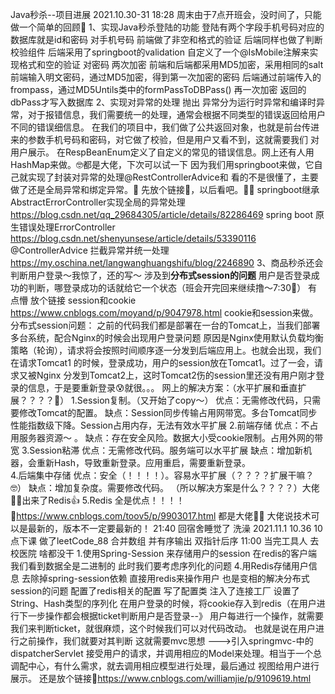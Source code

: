 Java秒杀--项目进展
    2021.10.30-31 18:28 周末由于7点开班会，没时间了，只能做一个简单的回顾😤
    1、实现Java秒杀登陆的功能
        登陆有两个字段手机号码对应的数据库就是id和密码
        对手机号码  前端做了非空和格式的验证
                  后端同样也做了判断 校验组件
                  后端采用了springboot的validation 自定义了一个@IsMobile注解来实现格式和空的验证
        对密码
            两次加密
            前端和后端都采用MD5加密，采用相同的salt
                前端输入明文密码，通过MD5加密，得到第一次加密的密码
                后端通过前端传入的frompass，通过MD5Untils类中的formPassToDBPass() 再一次加密
                返回的dbPass才写入数据库
    2、实现对异常的处理 抛出
        异常分为运行时异常和编译时异常，对于报错信息，我们需要统一的处理，通常会根据不同类型的错误返回给用户不同的错误细信息。
        在我们的项目中，我们做了公共返回对象，也就是前台传进来的参数手机号码和密码，对它做了校验，但是用户又看不到，这就需要我们
        对用户展示。
        在RespBeanEnum定义了自定义的常见的错误信息。网上还有人用HashMap来做。🤓都是大佬，下次可以试一下
        因为我们用springboot来做，它自己就实现了封装对异常的处理@RestControllerAdvice和
        看的不是很懂了，主要做了还是全局异常和绑定异常。🤯
        先放个链接🔗，以后看吧。😶‍🌫️
        springboot继承AbstractErrorController实现全局的异常处理
        https://blog.csdn.net/qq_29684305/article/details/82286469
        spring boot 原生错误处理ErrorController
        https://blog.csdn.net/shenyunsese/article/details/53390116
        @ControllerAdvice 拦截异常并统一处理
        https://my.oschina.net/langwanghuangshifu/blog/2246890
    3、商品秒杀还会判断用户登录～我惊了，还的写～ 涉及到**分布式session的问题**
        用户是否登录成功的判断，哪登录成功的话就给它一个状态（班会开完回来继续撸～7:30🥶）
        有点懵 放个链接 session和cookie https://www.cnblogs.com/moyand/p/9047978.html
        cookie和session来做。
        分布式session问题：
            之前的代码我们都是部署在一台的Tomcat上，当我们部署多台系统，配合Nginx的时候会出现用户登录问题
        原因是Nginx使用默认负载均衡策略（轮询），请求将会按照时间顺序逐一分发到后端应用上。也就会出现，我们在请求Tomcat1
        的时候，登录成功，用户的session放在Tomcat1。过了一会，请求又被Nginx
        分发到Tomcat2上，这时Tomcat2伤的session里还没有用户刚才登录的信息，于是要重新登录😰就很。。。
        网上的解决方案：（水平扩展和垂直扩展？？？？🤯）
            1.Session复制。（又开始了copy～）
                优点：无需修改代码，只需要修改Tomcat的配置。
                缺点：Session同步传输占用网带宽。多台Tomcat同步性能指数级下降。Session占用内存，无法有效水平扩展
            2.前端存储
                优点：不占用服务器资源～ 。
                缺点：存在安全风险。数据大小受cookie限制。占用外网的带宽
            3.Session粘滞
                优点：无需修改代码。服务端可以水平扩展
                缺点：增加新机器，会重新Hash，导致重新登录。应用重启，需要重新登录。    
            4.后端集中存储
                优点：安全（！！！！）。容易水平扩展（？？？？扩展干嘛？🤓）
                缺点：增加复杂度。需要修改代码。
            （所以解决方案是什么？？？？）大佬🧍‍♂️出来了Redis👍
            5.Redis
                全是优点！！！！🔗https://www.cnblogs.com/toov5/p/9903017.html 都是大佬🧍‍♂️
                大佬说技术可以是最新的，版本不一定要最新的！
    21:40 回宿舍睡觉了 洗澡
    2021.11.1 10.36 10点下课 做了leetCode_88 合并数组 并有序输出 双指针后序
    11:00 当完工具人 去校医院 啥都没干
            1.使用Spring-Session 来存储用户的session 在redis的客户端 我们看到数据全是二进制的 此时我们要考虑序列化的问题
    4.用Redis存储用户信息 去除掉spring-session依赖 直接用redis来操作用户 也是变相的解决分布式session的问题
        配置了redis相关的配置 写了配置类 注入了连接工厂 设置了String、Hash类型的序列化
        在用户登录的时候，将cookie存入到redis（在用户进行下一步操作都会根据ticket判断用户是否登录--》
        用户每进行一个操作，就需要我们来判断ticket，就很麻烦，这个时候我们可以对代码改动。
        也就是说在用户进行之前操作，我们就要对其判断 这就需要mvc思想 --->引入springmvc-中的dispatcherServlet
        接受用户的请求，并调用相应的Model来处理。相当于一个总调配中心，有什么需求，就去调用相应模型进行处理，最后通过
        视图给用户进行展示。
        还是放个链接🔗https://www.cnblogs.com/williamjie/p/9109619.html

